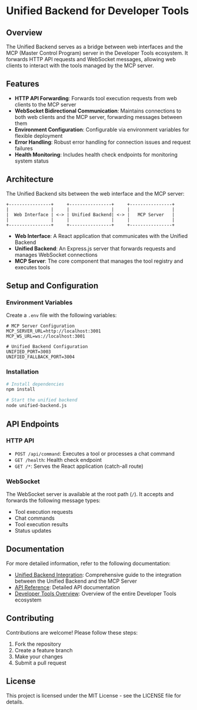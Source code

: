 # Unified Backend for Developer Tools

## Overview

The Unified Backend serves as a bridge between web interfaces and the MCP (Master Control Program) server in the Developer Tools ecosystem. It forwards HTTP API requests and WebSocket messages, allowing web clients to interact with the tools managed by the MCP server.

## Features

- **HTTP API Forwarding**: Forwards tool execution requests from web clients to the MCP server
- **WebSocket Bidirectional Communication**: Maintains connections to both web clients and the MCP server, forwarding messages between them
- **Environment Configuration**: Configurable via environment variables for flexible deployment
- **Error Handling**: Robust error handling for connection issues and request failures
- **Health Monitoring**: Includes health check endpoints for monitoring system status

## Architecture

The Unified Backend sits between the web interface and the MCP server:

```
+----------------+     +----------------+     +----------------+
|                |     |                |     |                |
|  Web Interface | <-> | Unified Backend| <-> |   MCP Server   |
|                |     |                |     |                |
+----------------+     +----------------+     +----------------+
```

- **Web Interface**: A React application that communicates with the Unified Backend
- **Unified Backend**: An Express.js server that forwards requests and manages WebSocket connections
- **MCP Server**: The core component that manages the tool registry and executes tools

## Setup and Configuration

### Environment Variables

Create a `.env` file with the following variables:

```
# MCP Server Configuration
MCP_SERVER_URL=http://localhost:3001
MCP_WS_URL=ws://localhost:3001

# Unified Backend Configuration
UNIFIED_PORT=3003
UNIFIED_FALLBACK_PORT=3004
```

### Installation

```bash
# Install dependencies
npm install

# Start the unified backend
node unified-backend.js
```

## API Endpoints

### HTTP API

- `POST /api/command`: Executes a tool or processes a chat command
- `GET /health`: Health check endpoint
- `GET /*`: Serves the React application (catch-all route)

### WebSocket

The WebSocket server is available at the root path (`/`). It accepts and forwards the following message types:

- Tool execution requests
- Chat commands
- Tool execution results
- Status updates

## Documentation

For more detailed information, refer to the following documentation:

- [Unified Backend Integration](./docs/unified-backend-integration.md): Comprehensive guide to the integration between the Unified Backend and the MCP Server
- [API Reference](./docs/api-reference.md): Detailed API documentation
- [Developer Tools Overview](./docs/overview.md): Overview of the entire Developer Tools ecosystem

## Contributing

Contributions are welcome! Please follow these steps:

1. Fork the repository
2. Create a feature branch
3. Make your changes
4. Submit a pull request

## License

This project is licensed under the MIT License - see the LICENSE file for details. 